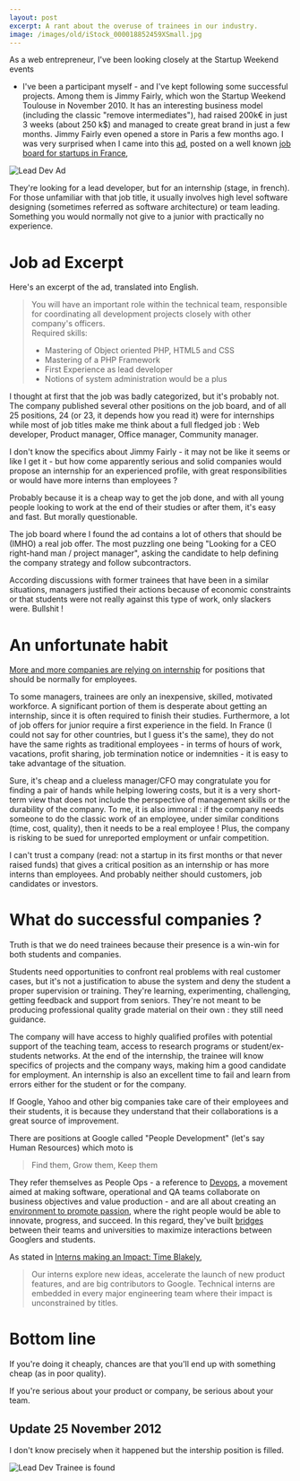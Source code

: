 ```yaml
---
layout: post
excerpt: A rant about the overuse of trainees in our industry.
image: /images/old/iStock_000018852459XSmall.jpg
---
```


As a web entrepreneur, I've been looking closely at the Startup Weekend events
- I've been a participant myself - and I've kept following some
successful projects. Among them is Jimmy Fairly, which won the
Startup Weekend Toulouse in November 2010. It has an interesting
business model (including the classic "remove intermediates"), had
raised 200k€ in just 3 weeks (about 250 k$) and managed to create great
brand in just a few months. Jimmy Fairly even opened a store in Paris
a few months ago. I was very surprised when I came into this
[ad](https://remixjobs.com/emploi/Developpement/Lead-Developpeur-PHP-Zend-Framework-H-F/16208),
posted on a well known [job board for startups in France](http://remixjobs.com), 

![Lead Dev Ad](lead_dev_ad_by_jimmyfairly:original:shadow)

They're looking for a lead developer, but for an internship (stage,
in french).
For those unfamiliar with that job title, it usually involves high level
software designing (sometimes referred as software architecture) or
team leading. Something you would normally not give to a junior with practically no experience.

# Job ad Excerpt

Here's an excerpt of the ad, translated into English.


<blockquote><p>
You will have an important role within the technical team, responsible
for coordinating all development projects closely
with other company's officers.<br/>
Required skills:</p>
<ul>
<li>Mastering of Object oriented PHP, HTML5 and CSS</li>
<li>Mastering of a PHP Framework</li>
<li>First Experience as lead developer</li>
<li>Notions of system administration would be a plus</li>
</ul>
</blockquote>


I thought at first that the job was badly categorized, but it's
probably not. The company published several other
positions on the job board, and of all 25 positions, 24 (or 23, it depends how you read it) were for internships while most of
job titles make me think about a full fledged job : Web developer, Product
manager, Office manager, Community manager.

I don't know the specifics about Jimmy Fairly - it may not be like it
seems or like I get it - but how come apparently serious and solid
companies would propose an internship for an experienced profile, with great
responsibilities or would have more interns than employees ?

Probably because it is a cheap way to get the job done, and
with all young people looking to work at the end of their studies or
after them, it's easy and fast. But morally questionable.

The job board where I found the ad contains a lot of others that should be (IMHO) a
real job offer. The most puzzling one being "Looking for a CEO
right-hand man / project manager", asking the candidate to
help defining the company strategy and follow subcontractors. 

According discussions with former trainees that have been in a similar
situations, managers justified their actions because of economic constraints or that students were not really against this type of work, only slackers were. Bullshit !


# An unfortunate habit

[More and more companies are relying on internship][nytimes]
for positions that should be normally for employees.

To some managers, trainees are only an inexpensive, skilled, motivated workforce.
A significant portion of them is desperate about getting an internship, since it is often required to finish their studies. Furthermore, a lot of job offers for junior require a first experience in the field. 
In France (I could not say for other countries, but I guess it's the same), they do not have the same rights as traditional employees - in terms of hours of work, vacations, profit sharing, job termination notice or indemnities - it is easy to take advantage of the situation.

Sure, it's cheap and a clueless manager/CFO may congratulate you for finding a
pair of hands while helping lowering costs, but it is a very
short-term view that does not include the perspective of management
skills or the durability of the company. To me, it is also immoral :
if the company needs someone to do the classic work of an employee,
under similar conditions (time, cost, quality), then it needs to be a real
employee ! Plus, the company is risking to be sued for unreported
employment or unfair competition.

I can't trust a company (read: not a startup in its first months or
that never raised funds) that gives a critical position as an
internship or has more interns than employees. And probably neither should customers, job candidates or
investors.

# What do successful companies ?

Truth is that we do need trainees because their presence is a win-win for both students and companies.

Students need opportunities to confront real problems with
real customer cases, but it's not a justification to abuse the system
and deny the student a proper supervision or training.  They're
learning, experimenting, challenging, getting feedback and support from seniors. They're not meant
to be producing professional quality grade material on their own :
they still need guidance.

The company will have access to highly qualified profiles with
potential support of the teaching team, access to research programs or student/ex-students networks. At the end of the internship,
the trainee will know specifics of projects and the company ways, making
him a good candidate for employment.  An internship is also an excellent time to fail and learn from errors
either for the student or for the company.

If Google, Yahoo and other big companies take care of their employees and
their students, it is because they understand that their collaborations is a great source of improvement.

There are positions at Google called "People Development" (let's say Human Resources) which moto is

<blockquote><p>
Find them, Grow them, Keep them
</p></blockquote>

They refer themselves as People Ops - a reference to [Devops][devops],
a movement aimed at making software, operational and QA teams
collaborate on business objectives and value production - and are all about creating an [environment to promote passion][google_environment], where the right people would be able to innovate, progress, and succeed. In this regard, they've built [bridges][google_research] between their teams and universities to maximize interactions between Googlers and students. 

As stated in [Interns making an Impact: Time Blakely][interns_making_an_impact], 


<blockquote><p>
Our interns explore new ideas, accelerate the launch of new product
features, and are big contributors to Google. Technical interns are
embedded in every major engineering team where their impact is
unconstrained by titles. 
</p></blockquote>


# Bottom line

If you're doing it cheaply, chances are that you'll end up with
something cheap (as in poor quality).

If you're serious about your product or company,
be serious about your team.

## Update 25 November 2012
I don't know precisely when it happened but the intership position is filled.

![Lead Dev Trainee is found](lead_dev_internship_by_jimmyfairly_is_filled:original:shadow)



[devops]: http://en.wikipedia.org/wiki/DevOps "DevOps"
[interns_making_an_impact]: http://googleforstudents.blogspot.fr/2012/09/interns-making-impact-tim-blakely.html "Interns Making an Impact"
[google_environment]: http://www.thinkwithgoogle.com/quarterly/people/laszlo-bock-people-ops.html "Passion, Not Perks"
[google_research]: http://research.google.com/university/ "Academic and External Research Support"
[nytimes]: http://www.nytimes.com/2010/04/03/business/03intern.html?pagewanted=all "The Unpaid Intern, Legal or Not" 
